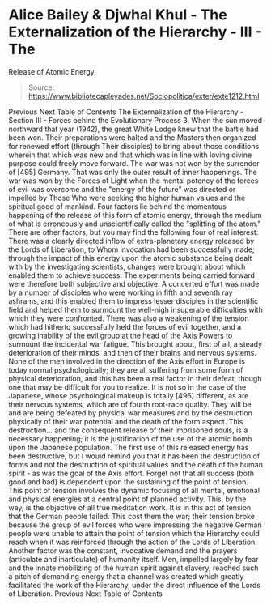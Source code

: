 # Alice Bailey & Djwhal Khul - The Externalization of the Hierarchy - III - The
Release of Atomic Energy

> Source: https://www.bibliotecapleyades.net/Sociopolitica/exter/exte1212.html

Previous
Next
Table of Contents
The Externalization of the Hierarchy - Section III - Forces behind the Evolutionary Process
3. When the sun moved northward that year (1942), the great White Lodge knew that the battle had been won. Their preparations were halted and the Masters then organized for renewed effort (through Their disciples) to bring about those conditions wherein that which was new and that which was in line with loving divine purpose could freely move forward. The war was not won by the surrender of [495] Germany. That was only the outer result of inner happenings. The war was won by the Forces of Light when the mental potency of the forces of evil was overcome and the "energy of the future" was directed or impelled by Those Who were seeking the higher human values and the spiritual good of mankind. Four factors lie behind the momentous happening of the release of this form of atomic energy, through the medium of what is erroneously and unscientifically called the "splitting of the atom." There are other factors, but you may find the following four of real interest:
There was a clearly directed inflow of extra-planetary energy released by the Lords of Liberation, to Whom invocation had been successfully made; through the impact of this energy upon the atomic substance being dealt with by the investigating scientists, changes were brought about which enabled them to achieve success. The experiments being carried forward were therefore both subjective and objective.
A concerted effort was made by a number of disciples who were working in fifth and seventh ray ashrams, and this enabled them to impress lesser disciples in the scientific field and helped them to surmount the well-nigh insuperable difficulties with which they were confronted.
There was also a weakening of the tension which had hitherto successfully held the forces of evil together, and a growing inability of the evil group at the head of the Axis Powers to surmount the incidental war fatigue. This brought about, first of all, a steady deterioration of their minds, and then of their brains and nervous systems. None of the men involved in the direction of the Axis effort in Europe is today normal psychologically; they are all suffering from some form of physical deterioration, and this has been a real factor in their defeat, though one that may be difficult for you to realize. It is not so in the case of the Japanese, whose psychological makeup is totally [496] different, as are their nervous systems, which are of fourth root-race quality. They will be and are being defeated by physical war measures and by the destruction physically of their war potential and the death of the form aspect. This destruction... and the consequent release of their imprisoned souls, is a necessary happening; it is the justification of the use of the atomic bomb upon the Japanese population. The first use of this released energy has been destructive, but I would remind you that it has been the destruction of forms and not the destruction of spiritual values and the death of the human spirit - as was the goal of the Axis effort.
Forget not that all success (both good and bad) is dependent upon the sustaining of the point of tension. This point of tension involves the dynamic focusing of all mental, emotional and physical energies at a central point of planned activity. This, by the way, is the objective of all true meditation work. It is in this act of tension that the German people failed. This cost them the war; their tension broke because the group of evil forces who were impressing the negative German people were unable to attain the point of tension which the Hierarchy could reach when it was reinforced through the action of the Lords of Liberation.
Another factor was the constant, invocative demand and the prayers (articulate and inarticulate) of humanity itself. Men, impelled largely by fear and the innate mobilizing of the human spirit against slavery, reached such a pitch of demanding energy that a channel was created which greatly facilitated the work of the Hierarchy, under the direct influence of the Lords of Liberation.
Previous
Next
Table of Contents
